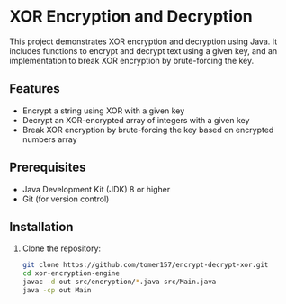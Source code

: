 # XOR Encryption and Decryption

This project demonstrates  XOR encryption and decryption using Java. It includes functions to encrypt and decrypt text using a given key, and an implementation to break XOR encryption by brute-forcing the key.



## Features
- Encrypt a string using XOR with a given key
- Decrypt an XOR-encrypted array of integers with a given key
- Break XOR encryption by brute-forcing the key based on encrypted numbers array

## Prerequisites
- Java Development Kit (JDK) 8 or higher
- Git (for version control)

## Installation
1. Clone the repository:
   ```sh
   git clone https://github.com/tomer157/encrypt-decrypt-xor.git
   cd xor-encryption-engine
   javac -d out src/encryption/*.java src/Main.java
   java -cp out Main


